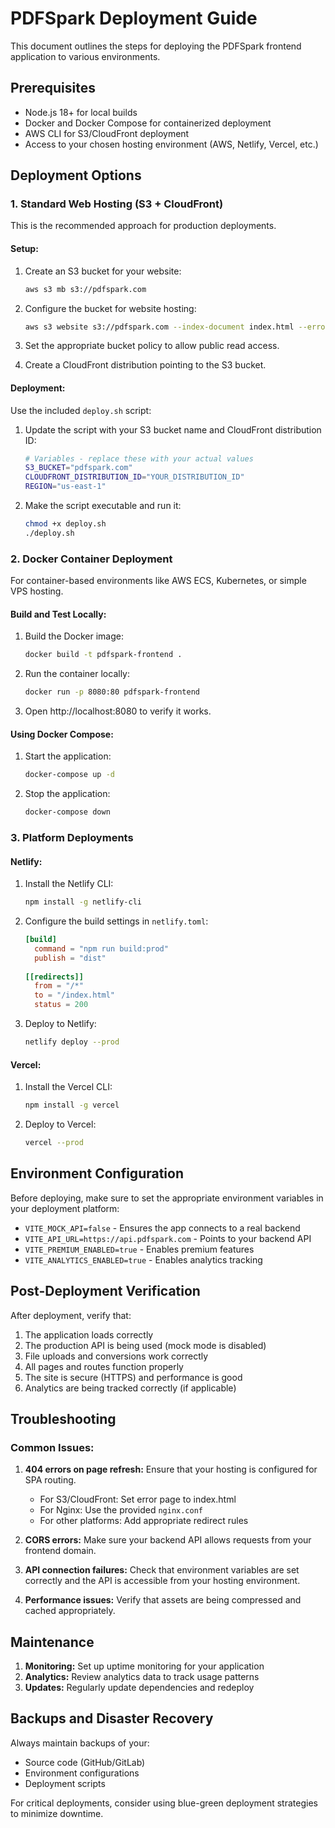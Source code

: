 # PDFSpark Deployment Guide

This document outlines the steps for deploying the PDFSpark frontend application to various environments.

## Prerequisites

- Node.js 18+ for local builds
- Docker and Docker Compose for containerized deployment
- AWS CLI for S3/CloudFront deployment
- Access to your chosen hosting environment (AWS, Netlify, Vercel, etc.)

## Deployment Options

### 1. Standard Web Hosting (S3 + CloudFront)

This is the recommended approach for production deployments.

#### Setup:

1. Create an S3 bucket for your website:
   ```bash
   aws s3 mb s3://pdfspark.com
   ```

2. Configure the bucket for website hosting:
   ```bash
   aws s3 website s3://pdfspark.com --index-document index.html --error-document index.html
   ```

3. Set the appropriate bucket policy to allow public read access.

4. Create a CloudFront distribution pointing to the S3 bucket.

#### Deployment:

Use the included `deploy.sh` script:

1. Update the script with your S3 bucket name and CloudFront distribution ID:
   ```bash
   # Variables - replace these with your actual values
   S3_BUCKET="pdfspark.com" 
   CLOUDFRONT_DISTRIBUTION_ID="YOUR_DISTRIBUTION_ID"
   REGION="us-east-1"
   ```

2. Make the script executable and run it:
   ```bash
   chmod +x deploy.sh
   ./deploy.sh
   ```

### 2. Docker Container Deployment

For container-based environments like AWS ECS, Kubernetes, or simple VPS hosting.

#### Build and Test Locally:

1. Build the Docker image:
   ```bash
   docker build -t pdfspark-frontend .
   ```

2. Run the container locally:
   ```bash
   docker run -p 8080:80 pdfspark-frontend
   ```

3. Open http://localhost:8080 to verify it works.

#### Using Docker Compose:

1. Start the application:
   ```bash
   docker-compose up -d
   ```

2. Stop the application:
   ```bash
   docker-compose down
   ```

### 3. Platform Deployments

#### Netlify:

1. Install the Netlify CLI:
   ```bash
   npm install -g netlify-cli
   ```

2. Configure the build settings in `netlify.toml`:
   ```toml
   [build]
     command = "npm run build:prod"
     publish = "dist"
     
   [[redirects]]
     from = "/*"
     to = "/index.html"
     status = 200
   ```

3. Deploy to Netlify:
   ```bash
   netlify deploy --prod
   ```

#### Vercel:

1. Install the Vercel CLI:
   ```bash
   npm install -g vercel
   ```

2. Deploy to Vercel:
   ```bash
   vercel --prod
   ```

## Environment Configuration

Before deploying, make sure to set the appropriate environment variables in your deployment platform:

- `VITE_MOCK_API=false` - Ensures the app connects to a real backend
- `VITE_API_URL=https://api.pdfspark.com` - Points to your backend API
- `VITE_PREMIUM_ENABLED=true` - Enables premium features
- `VITE_ANALYTICS_ENABLED=true` - Enables analytics tracking

## Post-Deployment Verification

After deployment, verify that:

1. The application loads correctly
2. The production API is being used (mock mode is disabled)
3. File uploads and conversions work correctly
4. All pages and routes function properly
5. The site is secure (HTTPS) and performance is good
6. Analytics are being tracked correctly (if applicable)

## Troubleshooting

### Common Issues:

1. **404 errors on page refresh:** Ensure that your hosting is configured for SPA routing.
   - For S3/CloudFront: Set error page to index.html
   - For Nginx: Use the provided `nginx.conf`
   - For other platforms: Add appropriate redirect rules

2. **CORS errors:** Make sure your backend API allows requests from your frontend domain.

3. **API connection failures:** Check that environment variables are set correctly and the API is accessible from your hosting environment.

4. **Performance issues:** Verify that assets are being compressed and cached appropriately.

## Maintenance

1. **Monitoring:** Set up uptime monitoring for your application
2. **Analytics:** Review analytics data to track usage patterns
3. **Updates:** Regularly update dependencies and redeploy

## Backups and Disaster Recovery

Always maintain backups of your:
- Source code (GitHub/GitLab)
- Environment configurations
- Deployment scripts

For critical deployments, consider using blue-green deployment strategies to minimize downtime.